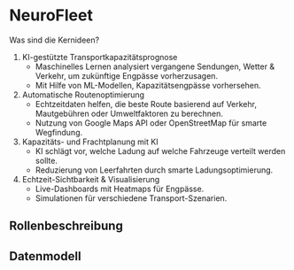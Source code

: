 # NeuroFleet

Was sind die Kernideen?  
1. KI-gestützte Transportkapazitätsprognose
    - Maschinelles Lernen analysiert vergangene Sendungen, Wetter & Verkehr, um zukünftige Engpässe vorherzusagen.
    - Mit Hilfe von ML-Modellen, Kapazitätsengpässe vorhersehen.
2. Automatische Routenoptimierung
    - Echtzeitdaten helfen, die beste Route basierend auf Verkehr, Mautgebühren oder Umweltfaktoren zu berechnen.
    - Nutzung von Google Maps API oder OpenStreetMap für smarte Wegfindung.
4. Kapazitäts- und Frachtplanung mit KI
    - KI schlägt vor, welche Ladung auf welche Fahrzeuge verteilt werden sollte.
    - Reduzierung von Leerfahrten durch smarte Ladungsoptimierung.
5. Echtzeit-Sichtbarkeit & Visualisierung
    - Live-Dashboards mit Heatmaps für Engpässe.
    - Simulationen für verschiedene Transport-Szenarien.

## Rollenbeschreibung

## Datenmodell
